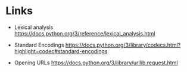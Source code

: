 # Links

- Lexical analysis
  <https://docs.python.org/3/reference/lexical_analysis.html>

- Standard Encodings
  <https://docs.python.org/3/library/codecs.html?highlight=codec#standard-encodings>

- Opening URLs
  <https://docs.python.org/3/library/urllib.request.html>